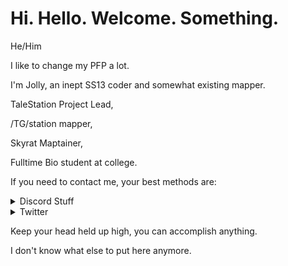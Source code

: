# Hi. Hello. Welcome. Something.

He/Him

I like to change my PFP a lot.

I'm Jolly, an inept SS13 coder and somewhat existing mapper.

TaleStation Project Lead,

/TG/station mapper,

Skyrat Maptainer,

Fulltime Bio student at college.

If you need to contact me, your best methods are:

<details>
  <summary> Discord Stuff </summary>
 
My friend requests are turned off, but you can find me at Jolly#0512. No, I'm not turning my friend requests back on.
Either join my Discord [here](https://discord.gg/erQAwn3z9z), or contact me in one (or more) of the following SS13 Discords:

Aculastation

[Coderbus](https://discord.gg/Vh8TJp9)

[Mapper's Palace](https://discord.gg/7NzVxTy)

Sector Echo 13

[Shiptest](https://shiptest.net/discord)

[Skyrat](https://discord.gg/sdssvHujFx)

[/TG/station](https://tgstation13.org/phpBB/viewforum.php?f=60)

</details>

<details>
  <summary> Twitter </summary>
  Jolly66_ (my DMs are usually open).
 </details>

Keep your head held up high, you can accomplish anything.

I don't know what else to put here anymore.
